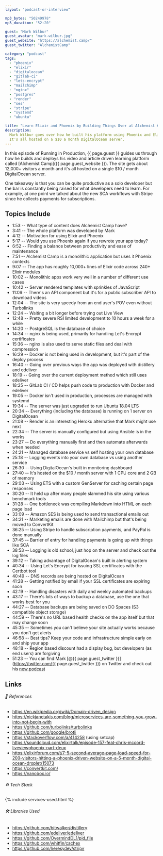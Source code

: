 ```yaml
---
layout: "podcast-or-interview"

mp3_bytes: "50249978"
mp3_duration: "52:20"

guest: "Mark Wilbur"
guest_avatar: "mark-wilbur.jpg"
guest_website: "https://alchemist.camp/"
guest_twitter: "AlchemistCamp"

category: "podcast"
tags:
  - "phoenix"
  - "elixir"
  - "digitalocean"
  - "gitlab-ci"
  - "lets-encrypt"
  - "mailchimp"
  - "nginx"
  - "postgres"
  - "render"
  - "ses"
  - "stripe"
  - "systemd"
  - "ubuntu"

title: "Learn Elixir and Phoenix by Building Things Over at Alchemist Camp"
description:
  Mark Wilbur goes over how he built his platform using Phoenix and Elixir.
  It's all hosted on a $10 a month DigitalOcean server.
---
```


In this episode of Running in Production, {{ page.guest }} guides us through
how he builds and deploys his video and article driven learning platform called
[Alchemist Camp]({{ page.guest_website }}). The site gets about 12,000+
visitors a month and it's all hosted on a single $10 / month DigitalOcean
server.

One takeaway is that you can be quite productive as a solo developer but the
bar is constantly being raised for what developers need to learn. For example,
at one point we talked about the new SCA workflows with Stripe since he
collects payments for subscriptions.

## Topics Include

- 1:53 -- What type of content does Alchemist Camp have?
- 3:41 -- The whole platform was developed by Mark
- 4:12 -- Motivation for using Elixir and Phoenix
- 5:17 -- Would you use Phoenix again if you rewrote your app today?
- 6:52 -- Finding a balance between productivity and ease of maintenance
- 7:51 -- Alchemist Camp is a monolithic application but uses it Phoenix contexts
- 9:07 -- The app has roughly 10,000+ lines of Elixir code across 240+ Elixir modules
- 10:02 -- Monolithic apps work very well in a number of different use cases
- 10:42 -- Server rendered templates with sprinkles of JavaScript
- 11:06 -- There's an API component but it's for a public subscriber API to download videos
- 12:04 -- The site is very speedy from an end user's POV even without Turbolinks
- 12:24 -- Waiting a bit longer before trying out Live View
- 12:48 -- Pretty severe RSI limited development to 10 hours a week for a while
- 14:20 -- PostgreSQL is the database of choice
- 14:34 -- nginx is being used, primarily for handling Let's Encrypt certificates
- 15:36 -- nginx is also used to serve static files and deal with compression
- 16:29 -- Docker is not being used in development, but it's part of the deploy process
- 16:40 -- Going over previous ways the app was deployed with distillery and edeliver
- 18:19 -- Going over the current deployment method which still uses edeliver
- 18:25 -- GitLab CI / CD helps push code to production with Docker and edeliver
- 19:05 -- Docker isn't used in production, processes are managed with systemd
- 19:34 -- The server was just upgraded to run Ubuntu 18.04 LTS
- 20:34 -- Everything (including the database) is running on 1 server on DigitalOcean
- 21:08 -- Render is an interesting Heroku alternative that Mark might use next
- 22:34 -- The server is manually configured but using Ansible is in the works
- 23:27 -- Do everything manually first and then automate afterwards when needed
- 24:21 -- Managed database service vs self hosting your own database
- 25:18 -- Logging events into your own database vs using another service
- 26:30 -- Using DigitalOcean's built in monitoring dashboard
- 27:40 -- It's hosted on the $10 / month server with 1 CPU core and 2 GB of memory
- 29:03 -- Using ETS with a custom GenServer for caching certain page responses
- 30:20 -- It held up after many people slammed his site using various benchmark tools
- 31:28 -- One bottleneck was compiling Markdown into HTML on each page load
- 33:09 -- Amazon SES is being used to send transactional emails out
- 34:21 -- Marketing emails are done with Mailchimp but that's being moved to ConvertKit
- 36:25 -- Using Stripe to handle subscription payments, and PayPal is done manually
- 37:45 -- Barrier of entry for handling payments is going up with things like SCA
- 38:53 -- Logging is old school, just hop on the server and check out the log files 
- 39:12 -- Taking advantage of DigitalOcean's built in alerting system
- 40:34 -- Using Let's Encrypt for issuing SSL certificates with the Certbot tool
- 40:49 -- DNS records are being hosted on DigitalOcean
- 41:28 -- Getting notified by email if your SSL certificates are expiring soon
- 42:19 -- Handling disasters with daily and weekly automated backups
- 43:17 -- There's lots of ways to backup a database, use the one that works best for you
- 44:27 -- Database backups are being saved on DO Spaces (S3 compatible object storage)
- 44:59 -- There's no URL based health checks on the app itself but that may change soon
- 45:35 -- Sometimes you can't believe your site actually works because you don't get alerts
- 46:58 -- Best tips? Keep your code and infrastructure simple early on and ship your app
- 48:18 -- Region based discount had a display bug, but developers (as end users) are forgiving
- 51:23 -- You can find Mark [@{{ page.guest_twitter }}](https://twitter.com/{{ page.guest_twitter }}) on Twitter and check out his [new podcast](https://alchemist.camp/podcasts)

## Links

###### 📄 References

- <https://en.wikipedia.org/wiki/Domain-driven_design>
- <https://nickjanetakis.com/blog/microservices-are-something-you-grow-into-not-begin-with>
- <https://github.com/turbolinks/turbolinks>
- <https://github.com/google/brotli>
- <https://stackoverflow.com/a/414258> (using setcap)
- <https://soundcloud.com/elixirtalk/episode-157-feat-chris-mccord-liveviewphoenix-part-deux>
- <https://elixirforum.com/t/7-5-second-average-page-load-speed-for-200-visitors-hitting-a-phoenix-driven-website-on-a-5-month-digital-ocean-droplet/15073>
- <https://convertkit.com/>
- <https://nanobox.io/>

###### ⚙️ Tech Stack

{% include services-used.html %}

###### 🛠 Libraries Used

- <https://github.com/bitwalker/distillery>
- <https://github.com/edeliver/edeliver>
- <https://github.com/OvermindDL1/pid_file>
- <https://github.com/whitfin/cachex>
- <https://github.com/heresydev/stripy>

